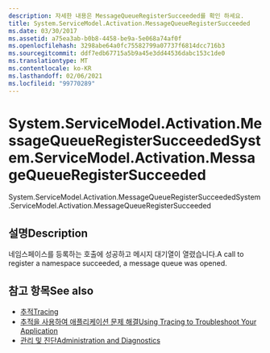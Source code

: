 ```yaml
---
description: 자세한 내용은 MessageQueueRegisterSucceeded를 확인 하세요.
title: System.ServiceModel.Activation.MessageQueueRegisterSucceeded
ms.date: 03/30/2017
ms.assetid: a75ea3ab-b0b8-4458-be9a-5e068a74af0f
ms.openlocfilehash: 3298abe64a0fc75582799a07737f6814dcc716b3
ms.sourcegitcommit: ddf7edb67715a5b9a45e3dd44536dabc153c1de0
ms.translationtype: MT
ms.contentlocale: ko-KR
ms.lasthandoff: 02/06/2021
ms.locfileid: "99770289"
---
```

# <a name="systemservicemodelactivationmessagequeueregistersucceeded"></a><span data-ttu-id="5d187-103">System.ServiceModel.Activation.MessageQueueRegisterSucceeded</span><span class="sxs-lookup"><span data-stu-id="5d187-103">System.ServiceModel.Activation.MessageQueueRegisterSucceeded</span></span>

<span data-ttu-id="5d187-104">System.ServiceModel.Activation.MessageQueueRegisterSucceeded</span><span class="sxs-lookup"><span data-stu-id="5d187-104">System.ServiceModel.Activation.MessageQueueRegisterSucceeded</span></span>  
  
## <a name="description"></a><span data-ttu-id="5d187-105">설명</span><span class="sxs-lookup"><span data-stu-id="5d187-105">Description</span></span>  

 <span data-ttu-id="5d187-106">네임스페이스를 등록하는 호출에 성공하고 메시지 대기열이 열렸습니다.</span><span class="sxs-lookup"><span data-stu-id="5d187-106">A call to register a namespace succeeded, a message queue was opened.</span></span>  
  
## <a name="see-also"></a><span data-ttu-id="5d187-107">참고 항목</span><span class="sxs-lookup"><span data-stu-id="5d187-107">See also</span></span>

- [<span data-ttu-id="5d187-108">추적</span><span class="sxs-lookup"><span data-stu-id="5d187-108">Tracing</span></span>](index.md)
- [<span data-ttu-id="5d187-109">추적을 사용하여 애플리케이션 문제 해결</span><span class="sxs-lookup"><span data-stu-id="5d187-109">Using Tracing to Troubleshoot Your Application</span></span>](using-tracing-to-troubleshoot-your-application.md)
- [<span data-ttu-id="5d187-110">관리 및 진단</span><span class="sxs-lookup"><span data-stu-id="5d187-110">Administration and Diagnostics</span></span>](../index.md)
